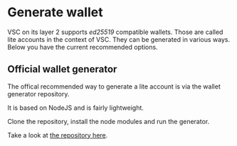 # Generate wallet

VSC on its layer 2 supports _ed25519_ compatible wallets. Those are called lite accounts in the context of VSC. They can be generated in various ways. Below you have the current recommended options.

## Official wallet generator

The offical recommended way to generate a lite account is via the wallet generator repository.

It is based on NodeJS and is fairly lightweight.  

Clone the repository, install the node modules and run the generator.

Take a look at [the repository here](https://github.com/vsc-eco/wallet-generator).